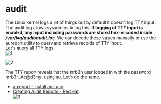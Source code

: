 # audit
The Linux kernel logs a lot of things but by default it doesn't log TTY input. The audit log allows sysadmins to log this. **If logging of TTY input is enabled, any
input including passwords are stored hex-encoded inside _/var/log/audit/audit.log_**. We can decode these values manually or use the aureport utility to query and retrieve
records of TTY input.
</br>Let's query all TTY logs.</br>
![1](https://github.com/alejandro-pentest/Privilege-Escalation-Cheat-sheet/assets/161533623/9a4bf881-bbfe-47f3-b750-8de22ad2f3d1)


![2](https://github.com/alejandro-pentest/Hacking-Web/assets/161533623/358d69b8-c2b2-4d55-83a2-b1d0b189cf6d)


The TTY report reveals that the mrb3n user logged in with the password mrb3n_Ac@d3my! using su. Let's do the same. </br>
- [aureport - Install and use](https://ubunlog.com/aureport-resumenes-registros-sistema/).</bd>
- [Creating Audit Reports - Red Hat](https://access.redhat.com/documentation/es-es/red_hat_enterprise_linux/7/html/security_guide/sec-creating_audit_reports).</br>
![3](https://github.com/alejandro-pentest/Hacking-Web/assets/161533623/c27f8560-36c8-4175-94be-eeb4d5bbe60d)
